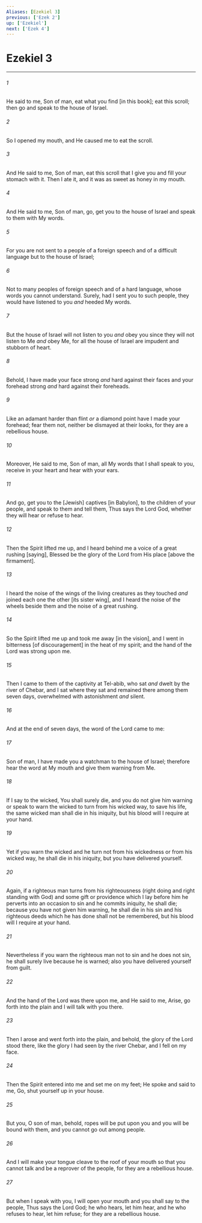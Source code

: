 ```yaml
---
Aliases: [Ezekiel 3]
previous: ['Ezek 2']
up: ['Ezekiel']
next: ['Ezek 4']
---
```

# Ezekiel 3

***














###### 1 






He said to me, Son of man, eat what you find [in this book]; eat this scroll; then go and speak to the house of Israel. 













###### 2 






So I opened my mouth, and He caused me to eat the scroll. 













###### 3 






And He said to me, Son of man, eat this scroll that I give you and fill your stomach with it. Then I ate it, and it was as sweet as honey in my mouth. 













###### 4 






And He said to me, Son of man, go, get you to the house of Israel and speak to them with My words. 













###### 5 






For you are not sent to a people of a foreign speech and of a difficult language but to the house of Israel; 













###### 6 






Not to many peoples of foreign speech and of a hard language, whose words you cannot understand. Surely, had I sent you to such people, they would have listened to you _and_ heeded My words. 













###### 7 






But the house of Israel will not listen to you _and_ obey you since they will not listen to Me _and_ obey Me, for all the house of Israel are impudent and stubborn of heart. 













###### 8 






Behold, I have made your face strong _and_ hard against their faces and your forehead strong _and_ hard against their foreheads. 













###### 9 






Like an adamant harder than flint _or_ a diamond point have I made your forehead; fear them not, neither be dismayed at their looks, for they are a rebellious house. 













###### 10 






Moreover, He said to me, Son of man, all My words that I shall speak to you, receive in your heart and hear with your ears. 













###### 11 






And go, get you to the [Jewish] captives [in Babylon], to the children of your people, and speak to them and tell them, Thus says the Lord God, whether they will hear or refuse to hear. 













###### 12 






Then the Spirit lifted me up, and I heard behind me a voice of a great rushing [saying], Blessed be the glory of the Lord from His place [above the firmament]. 













###### 13 






I heard the noise of the wings of the living creatures as they touched _and_ joined each one the other [its sister wing], and I heard the noise of the wheels beside them and the noise of a great rushing. 













###### 14 






So the Spirit lifted me up and took me away [in the vision], and I went in bitterness [of discouragement] in the heat of my spirit; and the hand of the Lord was strong upon me. 













###### 15 






Then I came to them of the captivity at Tel-abib, who sat _and_ dwelt by the river of Chebar, and I sat where they sat and remained there among them seven days, overwhelmed with astonishment _and_ silent. 













###### 16 






And at the end of seven days, the word of the Lord came to me: 













###### 17 






Son of man, I have made you a watchman to the house of Israel; therefore hear the word at My mouth and give them warning from Me. 













###### 18 






If I say to the wicked, You shall surely die, and you do not give him warning or speak to warn the wicked to turn from his wicked way, to save his life, the same wicked man shall die in his iniquity, but his blood will I require at your hand. 













###### 19 






Yet if you warn the wicked and he turn not from his wickedness or from his wicked way, he shall die in his iniquity, but you have delivered yourself. 













###### 20 






Again, if a righteous man turns from his righteousness (right doing and right standing with God) and some gift or providence which I lay before him he perverts into an occasion to sin and he commits iniquity, he shall die; because you have not given him warning, he shall die in his sin and his righteous deeds which he has done shall not be remembered, but his blood will I require at your hand. 













###### 21 






Nevertheless if you warn the righteous man not to sin and he does not sin, he shall surely live because he is warned; also you have delivered yourself from guilt. 













###### 22 






And the hand of the Lord was there upon me, and He said to me, Arise, go forth into the plain and I will talk with you there. 













###### 23 






Then I arose and went forth into the plain, and behold, the glory of the Lord stood there, like the glory I had seen by the river Chebar, and I fell on my face. 













###### 24 






Then the Spirit entered into me and set me on my feet; He spoke and said to me, Go, shut yourself up in your house. 













###### 25 






But you, O son of man, behold, ropes will be put upon you and you will be bound with them, and you cannot go out among people. 













###### 26 






And I will make your tongue cleave to the roof of your mouth so that you cannot talk and be a reprover of the people, for they are a rebellious house. 













###### 27 






But when I speak with you, I will open your mouth and you shall say to the people, Thus says the Lord God; he who hears, let him hear, and he who refuses to hear, let him refuse; for they are a rebellious house.
